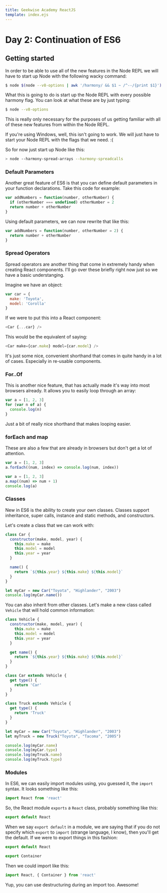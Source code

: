 ```yaml
---
title: Geekwise Academy ReactJS
template: index.ejs
---
```


# Day 2: Continuation of ES6

## Getting started

In order to be able to use all of the new features in the Node REPL we will
have to start up Node with the following wacky command:
```bash
$ node $(node --v8-options | awk '/harmony/ && $1 ~ /^--/{print $1}')
```

What this is going to do is start up the Node REPL with every possible
harmony flag. You can look at what these are by just typing:
```bash
$ node --v8-options
```

This is really only necessary for the purposes of us getting familiar with
all of these new features from within the Node REPL.

If you're using Windows, well, this isn't going to work. We will just have to
start your Node REPL with the flags that we need. :(

So for now just start up Node like this:
```bash
> node --harmony-spread-arrays --harmony-spreadcalls
```

### Default Parameters

Another great feature of ES6 is that you can define default parameters in
your function declarations. Take this code for example:

```js
var addNumbers = function(number, otherNumber) {
  if (otherNumber === undefined) otherNumber = 2
  return number + otherNumber
}
```

Using default parameters, we can now rewrite that like this:

```js
var addNumbers = function(number, otherNumber = 2) {
  return number + otherNumber
}
```

### Spread Operators

Spread operators are another thing that come in extremely handy when
creating React components. I'll go over these briefly right now just so
we have a basic understanging.

Imagine we have an object:
```js
var car = {
  make: 'Toyota',
  model: 'Corolla'
}
```

If we were to put this into a React component:
```js
<Car {...car} />
```

This would be the equivalent of saying:
```js
<Car make={car.make} model={car.model} />
```

It's just some nice, convenient shorthand that comes in quite handy in a lot
of cases. Especially in re-usable components.

### For..Of

This is another nice feature, that has actually made it's way into most
browsers already. It allows you to easily loop through an array:
```js
var a = [1, 2, 3]
for (var n of a) {
  console.log(n)
}
```

Just a bit of really nice shorthand that makes looping easier.

### forEach and map

These are also a few that are already in browsers but don't get a lot of
attention.

```js
var a = [1, 2, 3]
a.forEach((num, index) => console.log(num, index))
```

```js
var a = [1, 2, 3]
a.map((num) => num + 1)
console.log(a)
```

### Classes

New in ES6 is the ability to create your own classes. Classes support
inheritance, super calls, instance and static methods, and constructors.

Let's create a class that we can work with:

```js
class Car {
  constructor(make, model, year) {
    this.make = make
    this.model = model
    this.year = year
  }

  name() {
    return `${this.year} ${this.make} ${this.model}`
  }
}

let myCar = new Car("Toyota", "Highlander", "2003")
console.log(myCar.name())
```

You can also inherit from other classes. Let's make a new class called
`Vehicle` that will hold common information:

```js
class Vehicle {
  constructor(make, model, year) {
    this.make = make
    this.model = model
    this.year = year
  }

  get name() {
    return `${this.year} ${this.make} ${this.model}`
  }
}

class Car extends Vehicle {
  get type() {
    return 'Car'
  }
}

class Truck extends Vehicle {
  get type() {
    return 'Truck'
  }
}

let myCar = new Car("Toyota", "Highlander", "2003")
let myTruck = new Truck("Toyota", "Tacoma", "2005")

console.log(myCar.name)
console.log(myCar.type)
console.log(myTruck.name)
console.log(myTruck.type)
```


### Modules

In ES6, we can easily import modules using, you guessed it, the `import` syntax.
It looks something like this:

```js
import React from 'react'
```

So, the React module `exports` a `React` class, probably something like this:

```js
export default React
```

When we say `export default` in a module, we are saying that if you do not
specify which `export` to `import` (strange language, I know), then you'll
get the default. If we were to export things in this fashion:

```js
export default React

export Container
```

Then we could import like this:

```js
import React, { Container } from 'react'
```

Yup, you can use destructuring during an import too. Awesome!
